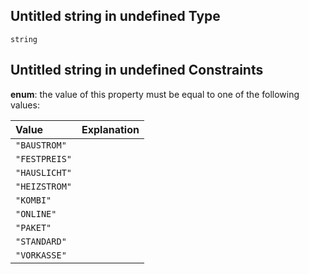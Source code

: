 ## Untitled string in undefined Type

`string`

## Untitled string in undefined Constraints

**enum**: the value of this property must be equal to one of the following values:

| Value         | Explanation |
| :------------ | :---------- |
| `"BAUSTROM"`  |             |
| `"FESTPREIS"` |             |
| `"HAUSLICHT"` |             |
| `"HEIZSTROM"` |             |
| `"KOMBI"`     |             |
| `"ONLINE"`    |             |
| `"PAKET"`     |             |
| `"STANDARD"`  |             |
| `"VORKASSE"`  |             |
